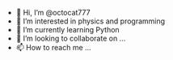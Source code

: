 - 👋 Hi, I’m @octocat777
- 👀 I’m interested in physics and programming
- 🌱 I’m currently learning Python 
- 💞️ I’m looking to collaborate on ...
- 📫 How to reach me ...

<!---
octocat777/octocat777 is a ✨ special ✨ repository because its `README.md` (this file) appears on your GitHub profile.
You can click the Preview link to take a look at your changes.
--->
